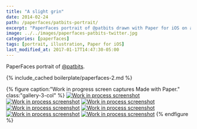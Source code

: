 ```yaml
---
title: "A slight grin"
date: 2014-02-24
path: /paperfaces/patbits-portrait/
excerpt: "PaperFaces portrait of @patbits drawn with Paper for iOS on an iPad."
image: ../../images/paperfaces-patbits-twitter.jpg
categories: [paperfaces]
tags: [portrait, illustration, Paper for iOS]
last_modified_at: 2017-01-17T14:47:30-05:00
---
```


PaperFaces portrait of [@patbits](https://twitter.com/patbits).

{% include_cached boilerplate/paperfaces-2.md %}

{% figure caption:"Work in progress screen captures Made with Paper." class:"gallery-3-col" %}
[![Work in process screenshot](../../images/paperfaces-patbits-process-1-600.jpg)](../../images/paperfaces-patbits-process-1-lg.jpg)
[![Work in process screenshot](../../images/paperfaces-patbits-process-2-600.jpg)](../../images/paperfaces-patbits-process-2-lg.jpg)
[![Work in process screenshot](../../images/paperfaces-patbits-process-3-600.jpg)](../../images/paperfaces-patbits-process-3-lg.jpg)
[![Work in process screenshot](../../images/paperfaces-patbits-process-4-600.jpg)](../../images/paperfaces-patbits-process-4-lg.jpg)
[![Work in process screenshot](../../images/paperfaces-patbits-process-5-600.jpg)](../../images/paperfaces-patbits-process-5-lg.jpg)
[![Work in process screenshot](../../images/paperfaces-patbits-process-6-600.jpg)](../../images/paperfaces-patbits-process-6-lg.jpg)
[![Work in process screenshot](../../images/paperfaces-patbits-process-7-600.jpg)](../../images/paperfaces-patbits-process-7-lg.jpg)
{% endfigure %}
